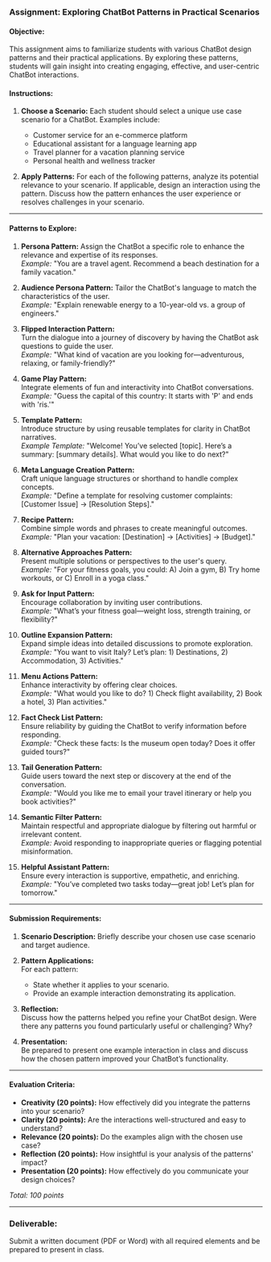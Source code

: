 ### Assignment: Exploring ChatBot Patterns in Practical Scenarios

#### Objective:
This assignment aims to familiarize students with various ChatBot design patterns and their practical applications. By exploring these patterns, students will gain insight into creating engaging, effective, and user-centric ChatBot interactions.

#### Instructions:
1. **Choose a Scenario:** 
   Each student should select a unique use case scenario for a ChatBot. Examples include:
   - Customer service for an e-commerce platform
   - Educational assistant for a language learning app
   - Travel planner for a vacation planning service
   - Personal health and wellness tracker

2. **Apply Patterns:** 
   For each of the following patterns, analyze its potential relevance to your scenario. If applicable, design an interaction using the pattern. Discuss how the pattern enhances the user experience or resolves challenges in your scenario.

---

#### Patterns to Explore:

1. **Persona Pattern:** 
   Assign the ChatBot a specific role to enhance the relevance and expertise of its responses.  
   *Example:* "You are a travel agent. Recommend a beach destination for a family vacation."

2. **Audience Persona Pattern:** 
   Tailor the ChatBot's language to match the characteristics of the user.  
   *Example:* "Explain renewable energy to a 10-year-old vs. a group of engineers."

3. **Flipped Interaction Pattern:**  
   Turn the dialogue into a journey of discovery by having the ChatBot ask questions to guide the user.  
   *Example:* "What kind of vacation are you looking for—adventurous, relaxing, or family-friendly?"

4. **Game Play Pattern:**  
   Integrate elements of fun and interactivity into ChatBot conversations.  
   *Example:* "Guess the capital of this country: It starts with 'P' and ends with 'ris.'"

5. **Template Pattern:**  
   Introduce structure by using reusable templates for clarity in ChatBot narratives.  
   *Example Template:* "Welcome! You’ve selected [topic]. Here’s a summary: [summary details]. What would you like to do next?"

6. **Meta Language Creation Pattern:**  
   Craft unique language structures or shorthand to handle complex concepts.  
   *Example:* "Define a template for resolving customer complaints: [Customer Issue] → [Resolution Steps]."

7. **Recipe Pattern:**  
   Combine simple words and phrases to create meaningful outcomes.  
   *Example:* "Plan your vacation: [Destination] → [Activities] → [Budget]."

8. **Alternative Approaches Pattern:**  
   Present multiple solutions or perspectives to the user's query.  
   *Example:* "For your fitness goals, you could: A) Join a gym, B) Try home workouts, or C) Enroll in a yoga class."

9. **Ask for Input Pattern:**  
   Encourage collaboration by inviting user contributions.  
   *Example:* "What’s your fitness goal—weight loss, strength training, or flexibility?"

10. **Outline Expansion Pattern:**  
   Expand simple ideas into detailed discussions to promote exploration.  
   *Example:* "You want to visit Italy? Let’s plan: 1) Destinations, 2) Accommodation, 3) Activities."

11. **Menu Actions Pattern:**  
   Enhance interactivity by offering clear choices.  
   *Example:* "What would you like to do? 1) Check flight availability, 2) Book a hotel, 3) Plan activities."

12. **Fact Check List Pattern:**  
   Ensure reliability by guiding the ChatBot to verify information before responding.  
   *Example:* "Check these facts: Is the museum open today? Does it offer guided tours?"

13. **Tail Generation Pattern:**  
   Guide users toward the next step or discovery at the end of the conversation.  
   *Example:* "Would you like me to email your travel itinerary or help you book activities?"

14. **Semantic Filter Pattern:**  
   Maintain respectful and appropriate dialogue by filtering out harmful or irrelevant content.  
   *Example:* Avoid responding to inappropriate queries or flagging potential misinformation.

15. **Helpful Assistant Pattern:**  
   Ensure every interaction is supportive, empathetic, and enriching.  
   *Example:* "You’ve completed two tasks today—great job! Let’s plan for tomorrow."

---

#### Submission Requirements:
1. **Scenario Description:** 
   Briefly describe your chosen use case scenario and target audience.

2. **Pattern Applications:**  
   For each pattern:
   - State whether it applies to your scenario.
   - Provide an example interaction demonstrating its application.

3. **Reflection:**  
   Discuss how the patterns helped you refine your ChatBot design. Were there any patterns you found particularly useful or challenging? Why?

4. **Presentation:**  
   Be prepared to present one example interaction in class and discuss how the chosen pattern improved your ChatBot’s functionality.

---

#### Evaluation Criteria:
- **Creativity (20 points):** How effectively did you integrate the patterns into your scenario?  
- **Clarity (20 points):** Are the interactions well-structured and easy to understand?  
- **Relevance (20 points):** Do the examples align with the chosen use case?  
- **Reflection (20 points):** How insightful is your analysis of the patterns' impact?  
- **Presentation (20 points):** How effectively do you communicate your design choices?  

*Total: 100 points*  

--- 

### Deliverable:  
Submit a written document (PDF or Word) with all required elements and be prepared to present in class.
